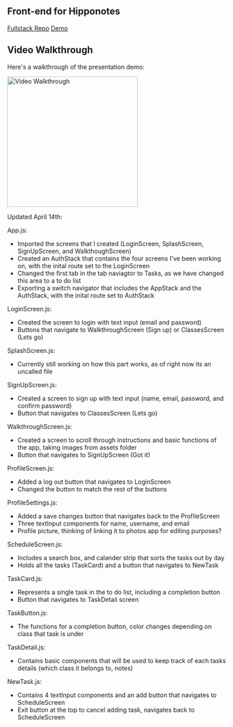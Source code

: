 ## Front-end for Hipponotes
[Fullstack Repo](https://github.com/acm-projects/smart-lecture-notes)
[Demo](https://im3.ezgif.com/tmp/ezgif-3-367e7d2dd57a.gif)

## Video Walkthrough

Here's a walkthrough of the presentation demo:

<img src='demo.gif' title='Video Walkthrough' width='300' alt='Video Walkthrough' />

Updated April 14th:

App.js:
  * Imported the screens that I created (LoginScreen, SplashScreen, SignUpScreen, and WalkthoughScreen)
  * Created an AuthStack that contains the four screens I've been working on, with the inital route set to the LoginScreen
  * Changed the first tab in the tab naviagtor to Tasks, as we have changed this area to a to do list
  * Exporting a switch navigator that includes the AppStack and the AuthStack, with the inital route set to AuthStack
 
LoginScreen.js:
  * Created the screen to login with text input (email and password)
  * Buttons that navigate to WalkthroughScreen (Sign up) or ClassesScreen (Lets go)
  
SplashScreen.js:
  * Currently still working on how this part works, as of right now its an uncalled file

SignUpScreen.js:
  * Created a screen to sign up with text input (name, email, password, and confirm password)
  * Button that navigates to ClassesScreen (Lets go)

WalkthroughScreen.js:
  * Created a screen to scroll through instructions and basic functions of the app, taking images from assets folder
  * Button that navigates to SignUpScreen (Got it)
  
ProfileScreen.js:
  * Added a log out button that navigates to LoginScreen
  * Changed the button to match the rest of the buttons

ProfileSettings.js:
  * Added a save changes button that navigates back to the ProfileScreen
  * Three textInput components for name, username, and email
  * Profile picture, thinking of linking it to photos app for editing purposes?

ScheduleScreen.js:
  * Includes a search box, and calander strip that sorts the tasks out by day
  * Holds all the tasks (TaskCard) and a button that navigates to NewTask

TaskCard.js:
  * Represents a single task in the to do list, including a completion button
  * Button that navigates to TaskDetail screen
  
TaskButton.js:
  * The functions for a completion button, color changes depending on class that task is under
  
TaskDetail.js:
  * Contains basic components that will be used to keep track of each tasks details (which class it belongs to, notes)
  
NewTask.js:
  * Contains 4 textInput components and an add button that navigates to ScheduleScreen
  * Exit button at the top to cancel adding task, navigates back to ScheduleScreen
